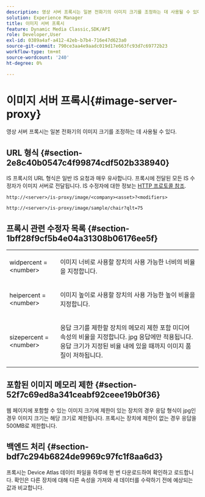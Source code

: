 ```yaml
---
description: 영상 서버 프록시는 일본 전화기의 이미지 크기를 조정하는 데 사용될 수 있다.
solution: Experience Manager
title: 이미지 서버 프록시
feature: Dynamic Media Classic,SDK/API
role: Developer,User
exl-id: 0389a4af-a412-42eb-b7b4-716e47d623a0
source-git-commit: 790ce3aa4e9aadc019d17e663fc93d7c69772b23
workflow-type: tm+mt
source-wordcount: '240'
ht-degree: 0%

---
```


# 이미지 서버 프록시{#image-server-proxy}

영상 서버 프록시는 일본 전화기의 이미지 크기를 조정하는 데 사용될 수 있다.

## URL 형식 {#section-2e8c40b0547c4f99874cdf502b338940}

IS 프록시의 URL 형식은 일반 IS 요청과 매우 유사합니다. 프록시에 전달된 모든 IS 수정자가 이미지 서버로 전달됩니다. IS 수정자에 대한 정보는 [HTTP 프로토콜 참조](../../is-api/http-ref/image-serving-api-ref/c-http-protocol-reference/c-introduction/c-introduction.md#concept-dbbd5241bc6248ad9b9d7f6c635c311e).

`http://<server>/is-proxy/image/<company><asset>?<modifiers>`

`http://<server>/is-proxy/image/sample/chair?qlt=75`

## 프록시 관련 수정자 목록 {#section-1bff28f9cf5b4e04a31308b06176ee5f}

<table id="simpletable_40C1DFB183B54A79BCF65D51ED480CE0"> 
 <tr class="strow"> 
  <td class="stentry"> <p><span class="codeph"> widpercent = &lt;number&gt;</span> </p></td> 
  <td class="stentry"> <p>이미지 너비로 사용할 장치의 사용 가능한 너비의 비율을 지정합니다. </p></td> 
 </tr> 
 <tr class="strow"> 
  <td class="stentry"> <p><span class="codeph"> heipercent = &lt;number&gt;</span> </p></td> 
  <td class="stentry"> <p>이미지 높이로 사용할 장치의 사용 가능한 높이 비율을 지정합니다. </p></td> 
 </tr> 
 <tr class="strow"> 
  <td class="stentry"> <p><span class="codeph"> sizepercent = &lt;number&gt;</span> </p></td> 
  <td class="stentry"> <p>응답 크기를 제한할 장치의 메모리 제한 포함 미디어 속성의 비율을 지정합니다. jpg 응답에만 적용됩니다. 응답 크기가 지정된 비율 내에 있을 때까지 이미지 품질이 저하됩니다. </p></td> 
 </tr> 
</table>

## 포함된 이미지 메모리 제한 {#section-52f7c69ed8a341ceabf92ceee19b0f36}

웹 페이지에 포함할 수 있는 이미지 크기에 제한이 있는 장치의 경우 응답 형식이 jpg인 경우 이미지 크기는 해당 크기로 제한됩니다. 프록시는 장치에 제한이 없는 경우 응답을 500MB로 제한합니다.

## 백엔드 처리 {#section-bdf7c294b6824de9969c97fc1f8aa6d3}

프록시는 Device Atlas 데이터 파일을 하루에 한 번 다운로드하여 확인하고 로드합니다. 확인은 다른 장치에 대해 다른 속성을 가져와 새 데이터를 수락하기 전에 예상되는 값과 비교합니다.
